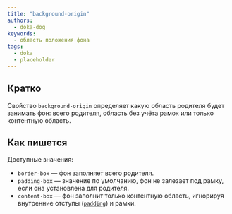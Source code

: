 ```yaml
---
title: "background-origin"
authors:
  - doka-dog
keywords:
  - область положения фона
tags:
  - doka
  - placeholder
---
```


## Кратко

Свойство `background-origin` определяет какую область родителя будет занимать фон: всего родителя, область без учёта рамок или только контентную область.

## Как пишется

Доступные значения:

- `border-box` — фон заполняет всего родителя.
- `padding-box` — значение по умолчанию, фон не залезает под рамку, если она установлена для родителя.
- `content-box` — фон заполнит только контентную область, игнорируя внутренние отступы ([`padding`](/css/padding)) и рамки.
